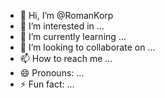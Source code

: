 - 👋 Hi, I’m @RomanKorp
- 👀 I’m interested in ...
- 🌱 I’m currently learning ...
- 💞️ I’m looking to collaborate on ...
- 📫 How to reach me ...
- 😄 Pronouns: ...
- ⚡ Fun fact: ...

<!---
RomanKorp/RomanKorp is a ✨ special ✨ repository because its `README.md` (this file) appears on your GitHub profile.
You can click the Preview link to take a look at your changes.
--->

